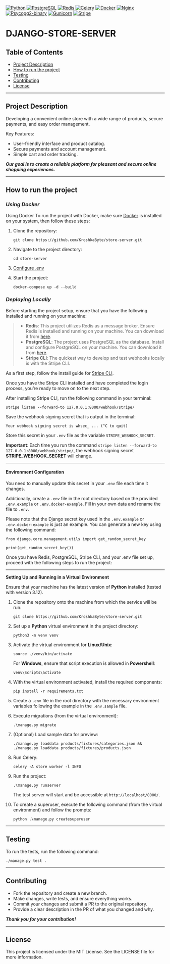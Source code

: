 [![Python](https://img.shields.io/badge/-Python-464646?style=flat&logo=Python)](https://www.python.org/)
[![PostgreSQL](https://img.shields.io/badge/-PostgreSQL-464646?style=flat&logo=PostgreSQL)](https://www.postgresql.org/)
[![Redis](https://img.shields.io/badge/-Redis-464646?style=flat&logo=Redis)](https://redis.io/)
[![Celery](https://img.shields.io/badge/-Celery-464646?style=flat&logo=Celery)](https://docs.celeryq.dev/en/stable/)
[![Docker](https://img.shields.io/badge/-Docker-464646?style=flat&logo=Docker)](https://www.docker.com/)
[![Nginx](https://img.shields.io/badge/-Nginx-464646?style=flat&logo=Nginx)](https://www.nginx.com/)
[![Psycopg2-binary](https://img.shields.io/badge/-Psycopg2--binary-464646?style=flat)](https://pypi.org/project/psycopg2-binary/)
[![Gunicorn](https://img.shields.io/badge/-Gunicorn-464646?style=flat&logo=Gunicorn)](https://gunicorn.org/)
[![Stripe](https://img.shields.io/badge/-Stripe-464646?style=flat&logo=stripe)](https://stripe.com/)


# DJANGO-STORE-SERVER

## Table of Contents

- [Project Description](#project-description)
- [How to run the project](#how-to-run-the-project)
- [Testing](#testing)
- [Contributing](#contributing)
- [License](#license)
___
## Project Description

Developing a convenient online store with a wide range of products, secure payments, and easy order management.

Key Features:

   - User-friendly interface and product catalog.
   - Secure payments and account management.
   - Simple cart and order tracking.

***Our goal is to create a reliable platform for pleasant and secure online shopping experiences.***
___
## How to run the project

### *Using Docker*
Using Docker
To run the project with Docker, make sure [Docker](https://www.docker.com/) is installed on your system, then follow these steps:

1. Clone the repository:
    ```
    git clone https://github.com/KroshkaByte/store-server.git
    ```
2. Navigate to the project directory:
    ```
    cd store-server
    ```
3. [Configure .env](#environment-configuration)

4. Start the project:
    ```
    docker-compose up -d --build
    ```

### *Deploying Locally*


Before starting the project setup, ensure that you have the following installed and running on your machine:

>- **Redis**: This project utilizes Redis as a message broker. Ensure Redis is installed and running on your machine. You can download it from [here](https://redis.io/).
>- **PostgreSQL**: The project uses PostgreSQL as the database. Install and configure PostgreSQL on your machine. You can download it from [here](https://www.postgresql.org/).
>- **Stripe CLI**: The quickest way to develop and test webhooks locally is with the Stripe CLI.

As a first step, follow the install guide for [Stripe CLI](https://stripe.com/docs/stripe-cli).

Once you have the Stripe CLI installed and have completed the login process, you’re ready to move on to the next step.

After installing Stripe CLI, run the following command in your terminal:
   ```
   stripe listen --forward-to 127.0.0.1:8000/webhook/stripe/
   ```
Save the webhook signing secret that is output in the terminal:
   ```
   Your webhook signing secret is whsec_ ... (^C to quit)
   ```
Store this secret in your `.env` file as the variable `STRIPE_WEBHOOK_SECRET`.

**Important**: Each time you run the command `stripe listen --forward-to 127.0.0.1:8000/webhook/stripe/`, 
the webhook signing secret **STRIPE_WEBHOOK_SECRET** will change. 
___
#### Environment Configuration
You need to manually update this secret in your `.env` file each time it changes.

Additionally, create a `.env` file in the root directory based on the provided `.env.example` or `.env.docker-example`. Fill in your own data and rename the file to `.env`.

Please note that the Django secret key used in the `.env.example` or `.env.docker-example` is just an example. You can generate a new key using the following command:

   ```
   from django.core.management.utils import get_random_secret_key
   
   print(get_random_secret_key())
   ```
Once you have Redis, PostgreSQL, Stripe CLI, and your .env file set up, proceed with the following steps to run the project:
___
**Setting Up and Running in a Virtual Environment**

Ensure that your machine has the latest version of **Python** installed (tested with version 3.12).

1. Clone the repository onto the machine from which the service will be run:

    ```
    git clone https://github.com/KroshkaByte/store-server.git
    ```

2. Set up a **Python** virtual environment in the project directory:

    ```
    python3 -m venv venv
    ```

3. Activate the virtual environment for **Linux/Unix**:

    ```
    source ./venv/bin/activate 
    ```

   For **Windows**, ensure that script execution is allowed in **Powershell**:

    ```
    venv\Scripts\activate
    ```

4. With the virtual environment activated, install the required components:

    ```
    pip install -r requirements.txt
    ```

5. Create a `.env` file in the root directory with the necessary environment variables following the example in the `.env.sample` file.

6. Execute migrations (from the virtual environment):

    ```
    .\manage.py migrate
    ```
7. (Optional) Load sample data for preview:
    ```
   ./manage.py loaddata products/fixtures/categories.json && ./manage.py loaddata products/fixtures/products.json
    ```
8. Run Celery:
   ```
   celery -A store worker -l INFO
   ```

9. Run the project:

    ```
    .\manage.py runserver
    ```

   The test server will start and be accessible at `http://localhost/8000/`.

10. To create a superuser, execute the following command (from the virtual environment) and follow the prompts:

    ```
    python .\manage.py createsuperuser
    ```
___
## Testing

To run the tests, run the following command:
   ```
   ./manage.py test . 
   ```
___
## Contributing

   - Fork the repository and create a new branch.
   - Make changes, write tests, and ensure everything works.
   - Commit your changes and submit a PR to the original repository.
   - Provide a clear description in the PR of what you changed and why.

***Thank you for your contribution!***
___
## License

This project is licensed under the MIT License. See the LICENSE file for more information.